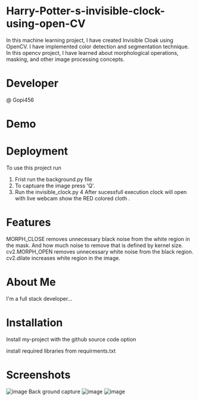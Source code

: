 # Harry-Potter-s-invisible-clock-using-open-CV
 In this machine learning project, I  have created Invisible Cloak using OpenCV. 
 I  have implemented color detection and segmentation technique.
 In this opencv project, I have learned about morphological operations, masking, and other image processing concepts.
 
# Developer
@ Gopi456
# Demo
# Deployment
To use this project run
1. Frist run the background.py file 
2. To captuare the image press 'Q'.
3. Run the invisible_clock.py
4 After sucessfull execution clock will open with live webcam show the RED colored cloth .
# Features
MORPH_CLOSE removes unnecessary black noise from the white region in the mask.
And how much noise to remove that is defined by kernel size.
cv2.MORPH_OPEN removes unnecessary white noise from the black region.
cv2.dilate increases white region in the image.
# About Me
I'm a full stack developer...

# Installation
Install my-project with the github source code option

  install required libraries from requirments.txt
# Screenshots
![image](https://user-images.githubusercontent.com/109288410/215035416-6fdb581d-f361-4cf9-b021-047ae82e8298.png)
Back ground capture
![image](https://user-images.githubusercontent.com/109288410/215035756-54741f6d-2afa-4502-9fee-0c286d5898df.png)
![image](https://user-images.githubusercontent.com/109288410/215035875-b0c4ab51-904d-43c1-9d7c-8cfd00981b1a.png)


